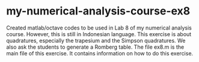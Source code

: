 # my-numerical-analysis-course-ex8
Created matlab/octave codes to be used in Lab 8 of my numerical analysis course. However, this is still in Indonesian language.  This exercise is about quadratures, especially the trapesium and the Simpson quadratures. We also ask the students to generate a  Romberg table.
The file ex8.m is the main file of this exercise. It contains information on how to do this exercise.
